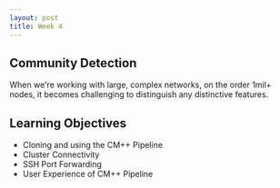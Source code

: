 ```yaml
---
layout: post
title: Week 4
---
```


## Community Detection 

When we're working with large, complex networks, on the order 1mil+ nodes, it becomes challenging to distinguish any distinctive features. 


## Learning Objectives

- Cloning and using the CM++ Pipeline
- Cluster Connectivity
- SSH Port Forwarding
- User Experience of CM++ Pipeline



